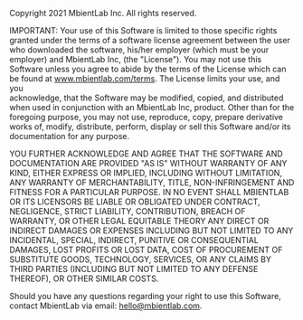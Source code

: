 Copyright 2021 MbientLab Inc. All rights reserved.

IMPORTANT: Your use of this Software is limited to those specific rights granted under the terms of a software
license agreement between the user who downloaded the software, his/her employer (which must be your
employer) and MbientLab Inc, (the "License").  You may not use this Software unless you agree to abide by the 
terms of the License which can be found at www.mbientlab.com/terms.  The License limits your use, and you  
acknowledge, that the Software may be modified, copied, and distributed when used in conjunction with an 
MbientLab Inc, product.  Other than for the foregoing purpose, you may not use, reproduce, copy, prepare 
derivative works of, modify, distribute, perform, display or sell this Software and/or its documentation for any 
purpose.

YOU FURTHER ACKNOWLEDGE AND AGREE THAT THE SOFTWARE AND DOCUMENTATION ARE PROVIDED "AS IS" WITHOUT WARRANTY 
OF ANY KIND, EITHER EXPRESS OR IMPLIED, INCLUDING WITHOUT LIMITATION, ANY WARRANTY OF MERCHANTABILITY, TITLE, 
NON-INFRINGEMENT AND FITNESS FOR A PARTICULAR PURPOSE. IN NO EVENT SHALL MBIENTLAB OR ITS LICENSORS BE LIABLE OR 
OBLIGATED UNDER CONTRACT, NEGLIGENCE, STRICT LIABILITY, CONTRIBUTION, BREACH OF WARRANTY, OR OTHER LEGAL EQUITABLE 
THEORY ANY DIRECT OR INDIRECT DAMAGES OR EXPENSES INCLUDING BUT NOT LIMITED TO ANY INCIDENTAL, SPECIAL, INDIRECT, 
PUNITIVE OR CONSEQUENTIAL DAMAGES, LOST PROFITS OR LOST DATA, COST OF PROCUREMENT OF SUBSTITUTE GOODS, TECHNOLOGY, 
SERVICES, OR ANY CLAIMS BY THIRD PARTIES (INCLUDING BUT NOT LIMITED TO ANY DEFENSE THEREOF), OR OTHER SIMILAR COSTS.

Should you have any questions regarding your right to use this Software, contact MbientLab via email: 
hello@mbientlab.com.
